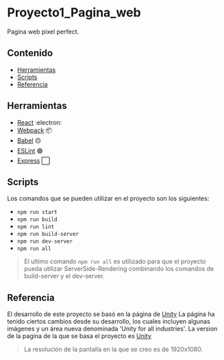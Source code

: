 # Proyecto1_Pagina_web
 Pagina web pixel perfect.
## Contenido
- [Herramientas](#herramientas)
- [Scripts](#scripts)
- [Referencia](#referencia)

## Herramientas
- [React](https://es.reactjs.org) :electron:
- [Webpack](https://webpack.js.org) :package:
- [Babel](https://babeljs.io) :yellow_circle:
- [ESLint](https://eslint.org) :purple_circle:
- [Express](https://expressjs.com) :white_large_square:
## Scripts
Los comandos que se pueden utilizar en el proyecto son los siguientes:
- ```npm run start```
- ```npm run build```
- ```npm run lint```
- ```npm run build-server```
- ```npm run dev-server```
- ```npm run all``` 
> El ultimo comando ```npm run all``` es utilizado para que el proyecto pueda utilizar ServerSide-Rendering combinando los comandos de build-server y el dev-server.
## Referencia
El desarrollo de este proyecto se basó en la página de [Unity](https://unity.com/es)
La página ha tenido ciertos cambios desde su desarrollo, los cuales incluyen algunas imágenes y un área nueva denominada 'Unity for all industries'.
La version de la pagina de la que se basa el proyecto es [Unity](https://web.archive.org/web/20220508155940/https://unity.com/es)
> La resolución de la pantalla en la que se creo es de 1920x1080. 
